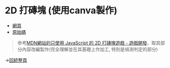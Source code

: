 # 2D 打磚塊 (使用canva製作)

- [網頁](https://peterwang0329.github.io/wp/Midterm/breakout_game/index.html)
- [原始碼](https://github.com/peterwang0329/wp/tree/master/Midterm/breakout_game)

>參考[MDN網站的只使用 JavaScript 的 2D 打磚塊遊戲 - 遊戲開發](https://developer.mozilla.org/zh-TW/docs/Games/Tutorials/2D_Breakout_game_pure_JavaScript)，取其部分內容改編製作(完全理解並在其基礎上作加工, 特別是偵測判定的部分)


→[回統整頁](https://peterwang0329.github.io/wp/index.html)